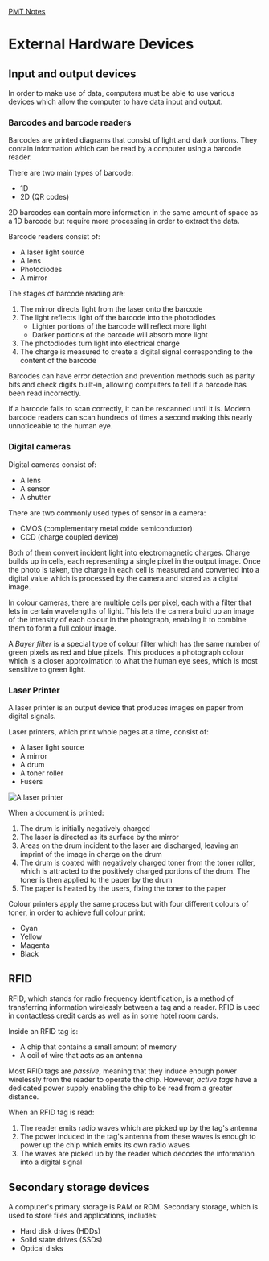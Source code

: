 [PMT Notes](https://www.physicsandmathstutor.com/pdf-pages/?pdf=https%3A%2F%2Fpmt.physicsandmathstutor.com%2Fdownload%2FComputer-Science%2FA-level%2FNotes%2FAQA%2F07-Fundamentals-of-Computer-Organisation-and-Architecture%2FAdvanced%2F7.4.%20External%20Hardware%20Devices%20-%20Advanced.pdf)

# External Hardware Devices


## Input and output devices

In order to make use of data, computers must be able to use various devices which allow the computer to have data input and output.

### Barcodes and barcode readers

Barcodes are printed diagrams that consist of light and dark portions. They contain information which can be read by a computer using a barcode reader.

There are two main types of barcode:
- 1D
- 2D (QR codes)

2D barcodes can contain more information in the same amount of space as a 1D barcode but require more processing in order to extract the data.

Barcode readers consist of:
- A laser light source
- A lens
- Photodiodes
- A mirror

The stages of barcode reading are:
1. The mirror directs light from the laser onto the barcode
2. The light reflects light off the barcode into the photodiodes
	- Lighter portions of the barcode will reflect more light
	- Darker portions of the barcode will absorb more light
3. The photodiodes turn light into electrical charge
4. The charge is measured to create a digital signal corresponding to the content of the barcode

Barcodes can have error detection and prevention methods such as parity bits and check digits built-in, allowing computers to tell if a barcode has been read incorrectly.

If a barcode fails to scan correctly, it can be rescanned until it is. Modern barcode readers can scan hundreds of times a second making this nearly unnoticeable to the human eye.

### Digital cameras

Digital cameras consist of:
- A lens
- A sensor
- A shutter

There are two commonly used types of sensor in a camera:
- CMOS (complementary metal oxide semiconductor)
- CCD (charge coupled device)

Both of them convert incident light into electromagnetic charges. Charge builds up in cells, each representing a single pixel in the output image. Once the photo is taken, the charge in each cell is measured and converted into a digital value which is processed by the camera and stored as a digital image.

In colour cameras, there are multiple cells per pixel, each with a filter that lets in certain wavelengths of light. This lets the camera build up an image of the intensity of each colour in the photograph, enabling it to combine them to form a full colour image.

A *Bayer filter* is a special type of colour filter which has the same number of green pixels as red and blue pixels. This produces a photograph colour which is a closer approximation to what the human eye sees, which is most sensitive to green light.

### Laser Printer

A laser printer is an output device that produces images on paper from digital signals.

Laser printers, which print whole pages at a time, consist of:
- A laser light source
- A mirror
- A drum
- A toner roller
- Fusers

![A laser printer](laser-printer.png)

When a document is printed:
1. The drum is initially negatively charged
2. The laser is directed as its surface by the mirror
3. Areas on the drum incident to the laser are discharged, leaving an imprint of the image in charge on the drum
4. The drum is coated with negatively charged toner from the toner roller, which is attracted to the positively charged portions of the drum. The toner is then applied to the paper by the drum
5. The paper is heated by the users, fixing the toner to the paper

Colour printers apply the same process but with four different colours of toner, in order to achieve full colour print:
- Cyan
- Yellow
- Magenta
- Black

## RFID

RFID, which stands for radio frequency identification, is a method of transferring information wirelessly between a tag and a reader. RFID is used in contactless credit cards as well as in some hotel room cards.

Inside an RFID tag is:
- A chip that contains a small amount of memory
- A coil of wire that acts as an antenna

Most RFID tags are *passive*, meaning that they induce enough power wirelessly from the reader to operate the chip. However, *active tags* have a dedicated power supply enabling the chip to be read from a greater distance.

When an RFID tag is read:
1. The reader emits radio waves which are picked up by the tag's antenna
2. The power induced in the tag's antenna from these waves is enough to power up the chip which emits its own radio waves
3. The waves are picked up by the reader which decodes the information into a digital signal

## Secondary storage devices

A computer's primary storage is RAM or ROM. Secondary storage, which is used to store files and applications, includes:
- Hard disk drives (HDDs)
- Solid state drives (SSDs)
- Optical disks

###



